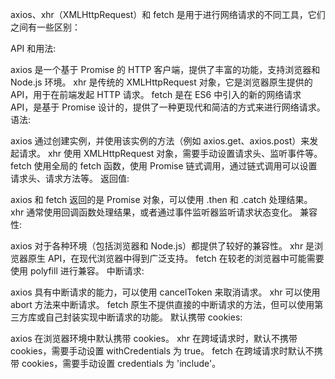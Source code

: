 
axios、xhr（XMLHttpRequest）和 fetch 是用于进行网络请求的不同工具，它们之间有一些区别：

API 和用法:

axios 是一个基于 Promise 的 HTTP 客户端，提供了丰富的功能，支持浏览器和 Node.js 环境。
xhr 是传统的 XMLHttpRequest 对象，它是浏览器原生提供的 API，用于在前端发起 HTTP 请求。
fetch 是在 ES6 中引入的新的网络请求 API，是基于 Promise 设计的，提供了一种更现代和简洁的方式来进行网络请求。
语法:

axios 通过创建实例，并使用该实例的方法（例如 axios.get、axios.post）来发起请求。
xhr 使用 XMLHttpRequest 对象，需要手动设置请求头、监听事件等。
fetch 使用全局的 fetch 函数，使用 Promise 链式调用，通过链式调用可以设置请求头、请求方法等。
返回值:

axios 和 fetch 返回的是 Promise 对象，可以使用 .then 和 .catch 处理结果。
xhr 通常使用回调函数处理结果，或者通过事件监听器监听请求状态变化。
兼容性:

axios 对于各种环境（包括浏览器和 Node.js）都提供了较好的兼容性。
xhr 是浏览器原生 API，在现代浏览器中得到广泛支持。
fetch 在较老的浏览器中可能需要使用 polyfill 进行兼容。
中断请求:

axios 具有中断请求的能力，可以使用 cancelToken 来取消请求。
xhr 可以使用 abort 方法来中断请求。
fetch 原生不提供直接的中断请求的方法，但可以使用第三方库或自己封装实现中断请求的功能。
默认携带 cookies:

axios 在浏览器环境中默认携带 cookies。
xhr 在跨域请求时，默认不携带 cookies，需要手动设置 withCredentials 为 true。
fetch 在跨域请求时默认不携带 cookies，需要手动设置 credentials 为 'include'。